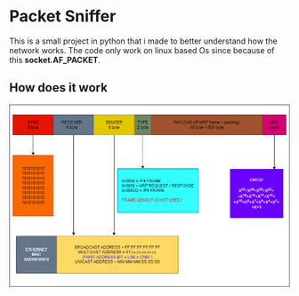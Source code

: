 
# Packet Sniffer
This is a small project in python that i made to better understand how the network works. The code only work on linux based Os since because of this **socket.AF_PACKET**. 

## How does it work
![alt text](https://github.com/marcocampione/Packet-sniffer/blob/master/Ethernet_Frame.png)
